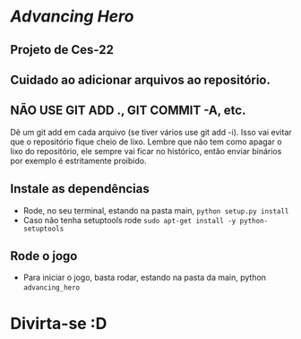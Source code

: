 *Advancing Hero*
============================================

Projeto de Ces-22
-----------------------

Cuidado ao adicionar arquivos ao repositório.
---------------------------------------------

NÃO USE GIT ADD ., GIT COMMIT -A, etc.
--------------------------------------

Dê um git add em cada arquivo (se tiver vários use git add -i). Isso vai evitar que o repositório fique cheio de lixo. 
Lembre que não tem como apagar o lixo do repositório, ele sempre vai ficar no histórico, então enviar binários por 
exemplo é estritamente proibido.


## Instale as dependências

- Rode, no seu terminal, estando na pasta main, `python setup.py install`
- Caso não tenha  setuptools rode `sudo apt-get install -y python-setuptools`

## Rode o jogo

- Para iniciar o jogo, basta rodar, estando na pasta da main, python `advancing_hero`

Divirta-se :D
=================

